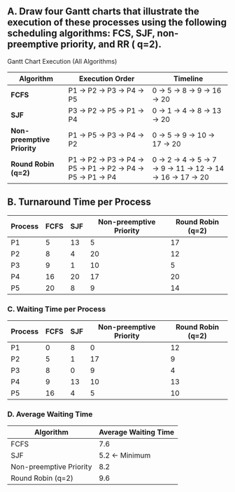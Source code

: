 ## A. Draw four Gantt charts that illustrate the execution of these processes using the following scheduling algorithms: FCS, SJF, non-preemptive priority, and RR (	q=2).

 Gantt Chart Execution (All Algorithms)

| Algorithm               | Execution Order                              | Timeline                           |
|-------------------------|---------------------------------------------|-----------------------------------|
| **FCFS**               | P1 → P2 → P3 → P4 → P5                      | 0 → 5 → 8 → 9 → 16 → 20          |
| **SJF**                | P3 → P2 → P5 → P1 → P4                      | 0 → 1 → 4 → 8 → 13 → 20          |
| **Non-preemptive Priority** | P1 → P5 → P3 → P4 → P2                  | 0 → 5 → 9 → 10 → 17 → 20         |
| **Round Robin (q=2)**  | P1 → P2 → P3 → P4 → P5 → P1 → P2 → P4 → P5 → P1 → P4 | 0 → 2 → 4 → 5 → 7 → 9 → 11 → 12 → 14 → 16 → 17 → 20 |


## B. Turnaround Time per Process

| Process | FCFS | SJF | Non-preemptive Priority | Round Robin (q=2) |
|---------|------|-----|------------------------|-------------------|
| P1      | 5    | 13  | 5                      | 17                |
| P2      | 8    | 4   | 20                     | 12                |
| P3      | 9    | 1   | 10                     | 5                 |
| P4      | 16   | 20  | 17                     | 20                |
| P5      | 20   | 8   | 9                      | 14                |

### C. Waiting Time per Process

| Process | FCFS | SJF | Non-preemptive Priority | Round Robin (q=2) |
|---------|------|-----|------------------------|-------------------|
| P1      | 0    | 8   | 0                      | 12                |
| P2      | 5    | 1   | 17                     | 9                 |
| P3      | 8    | 0   | 9                      | 4                 |
| P4      | 9    | 13  | 10                     | 13                |
| P5      | 16   | 4   | 5                      | 10                |

### D. Average Waiting Time

| Algorithm               | Average Waiting Time |
|-------------------------|---------------------|
| FCFS                    | 7.6                 |
| SJF                     | 5.2 ← Minimum       |
| Non-preemptive Priority | 8.2                 |
| Round Robin (q=2)       | 9.6                 |

